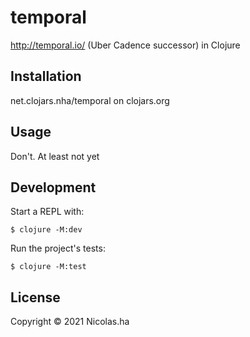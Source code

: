 # temporal

http://temporal.io/ (Uber Cadence successor) in Clojure

## Installation

 net.clojars.nha/temporal on clojars.org

## Usage

Don't. At least not yet

## Development

Start a REPL with:

    $ clojure -M:dev

Run the project's tests:

    $ clojure -M:test

## License

Copyright © 2021 Nicolas.ha
